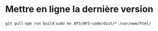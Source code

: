 # Mettre en ligne la dernière version

`git pull`
`npm run build`
`sudo mv AP3/AP3-code/dist/* /var/www/html/`
